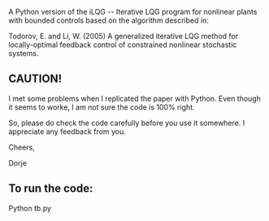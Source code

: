 A Python version of the iLQG 
-- Iterative LQG program for nonlinear plants with bounded controls based on the algorithm described in: 

Todorov, E. and Li, W. (2005) A generalized iterative LQG method for locally-optimal feedback control of constrained nonlinear stochastic systems.


CAUTION!
--------
I met some problems when I replicated the paper with Python.
Even though it seems to worke, I am not sure the code is 100% right.

So, please do check the code carefully before you use it somewhere.
I appreciate any feedback from you.


Cheers,

Dorje

To run the code:
-----------
Python tb.py
